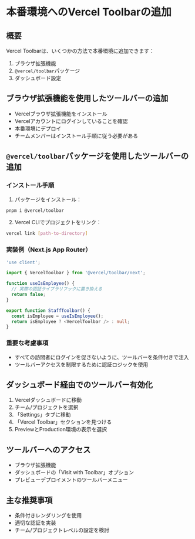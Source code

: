 # 本番環境へのVercel Toolbarの追加

## 概要

Vercel Toolbarは、いくつかの方法で本番環境に追加できます：

1. ブラウザ拡張機能
2. `@vercel/toolbar`パッケージ
3. ダッシュボード設定

## ブラウザ拡張機能を使用したツールバーの追加

- Vercelブラウザ拡張機能をインストール
- Vercelアカウントにログインしていることを確認
- 本番環境にデプロイ
- チームメンバーはインストール手順に従う必要がある

## `@vercel/toolbar`パッケージを使用したツールバーの追加

### インストール手順

1. パッケージをインストール：

```bash
pnpm i @vercel/toolbar
```

2. Vercel CLIでプロジェクトをリンク：

```bash
vercel link [path-to-directory]
```

### 実装例（Next.js App Router）

```typescript
'use client';

import { VercelToolbar } from '@vercel/toolbar/next';

function useIsEmployee() {
  // 実際の認証ライブラリフックに置き換える
  return false;
}

export function StaffToolbar() {
  const isEmployee = useIsEmployee();
  return isEmployee ? <VercelToolbar /> : null;
}
```

### 重要な考慮事項

- すべての訪問者にログインを促さないように、ツールバーを条件付きで注入
- ツールバーアクセスを制限するために認証ロジックを使用

## ダッシュボード経由でのツールバー有効化

1. Vercelダッシュボードに移動
2. チーム/プロジェクトを選択
3. 「Settings」タブに移動
4. 「Vercel Toolbar」セクションを見つける
5. PreviewとProduction環境の表示を選択

## ツールバーへのアクセス

- ブラウザ拡張機能
- ダッシュボードの「Visit with Toolbar」オプション
- プレビューデプロイメントのツールバーメニュー

## 主な推奨事項

- 条件付きレンダリングを使用
- 適切な認証を実装
- チーム/プロジェクトレベルの設定を検討
